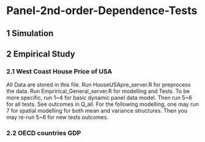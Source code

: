 # Panel-2nd-order-Dependence-Tests


## 1 Simulation

## 2 Empirical Study
### 2.1 West Coast House Price of USA
All Data are stored in this file. Run HouseUSApre_server.R for preprocess the data. Run Emprirical_General_server.R for modelling and Tests. To be more specific, run 1~4 for basic dynamic panel data model. Then run 5~6 for all tests. See outcomes in Q_all. For the following modelling, one may run 7 for spatial modelling for both mean and variance structures. Then you may re-run 5~6 for new tests outcomes.

### 2.2 OECD countries GDP
